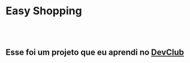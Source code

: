 <h1>Easy Shopping</h1>
<br>
<br>

<h2>Esse foi um projeto que eu aprendi no <a href="https://rodolfomori.com.br/devclub">DevClub</a></h2>
